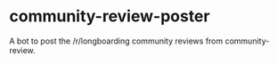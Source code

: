 community-review-poster
=======================

A bot to post the /r/longboarding community reviews from community-review.
